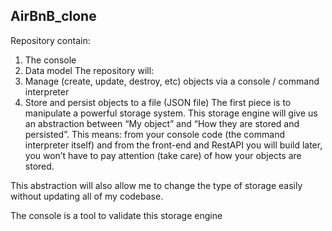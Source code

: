 AirBnB_clone
----
Repository contain:
1. The console
2. Data model
The repository will:
1. Manage (create, update, destroy, etc) objects via a console / command interpreter
2. Store and persist objects to a file (JSON file)
The first piece is to manipulate a powerful storage system. This storage engine will give us an abstraction between “My object” and “How they are stored and persisted”. This means: from your console code (the command interpreter itself) and from the front-end and RestAPI you will build later, you won’t have to pay attention (take care) of how your objects are stored.

This abstraction will also allow me to change the type of storage easily without updating all of my codebase.

The console is a tool to validate this storage engine

